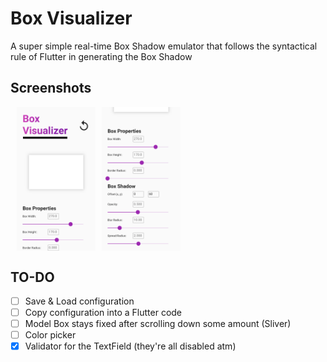 # Box Visualizer

A super simple real-time Box Shadow emulator that follows the syntactical rule of Flutter in generating the Box Shadow

## Screenshots
<div style="display: flex; justify-content: between;">
  <img style="margin-left: 10px;" src="screenshots/Home1.png" width="25%">
  <img style="margin-left: 10px;" src="screenshots/Home2.png" width="25%">
</div>

## TO-DO
- [ ] Save & Load configuration
- [ ] Copy configuration into a Flutter code
- [ ] Model Box stays fixed after scrolling down some amount (Sliver)
- [ ] Color picker
- [x] Validator for the TextField (they're all disabled atm)
